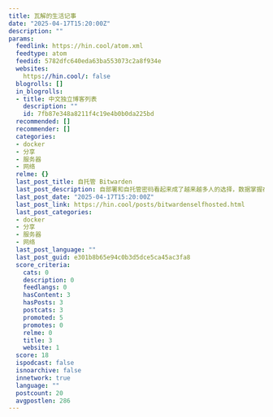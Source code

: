 ```yaml
---
title: 瓦解的生活记事
date: "2025-04-17T15:20:00Z"
description: ""
params:
  feedlink: https://hin.cool/atom.xml
  feedtype: atom
  feedid: 5782dfc640eda63ba553073c2a8f934e
  websites:
    https://hin.cool/: false
  blogrolls: []
  in_blogrolls:
  - title: 中文独立博客列表
    description: ""
    id: 7fb87e348a8211f4c19e4b0b0da225bd
  recommended: []
  recommender: []
  categories:
  - docker
  - 分享
  - 服务器
  - 网络
  relme: {}
  last_post_title: 自托管 Bitwarden
  last_post_description: 自部署和自托管密码看起来成了越来越多人的选择，数据掌握在自己手中才能更有安全感。为此，我在服务器上部署了
  last_post_date: "2025-04-17T15:20:00Z"
  last_post_link: https://hin.cool/posts/bitwardenselfhosted.html
  last_post_categories:
  - docker
  - 分享
  - 服务器
  - 网络
  last_post_language: ""
  last_post_guid: e301b8b65e94c0b3d5dce5ca45ac3fa8
  score_criteria:
    cats: 0
    description: 0
    feedlangs: 0
    hasContent: 3
    hasPosts: 3
    postcats: 3
    promoted: 5
    promotes: 0
    relme: 0
    title: 3
    website: 1
  score: 18
  ispodcast: false
  isnoarchive: false
  innetwork: true
  language: ""
  postcount: 20
  avgpostlen: 286
---
```

